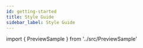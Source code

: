 ```yaml
---
id: getting-started
title: Style Guide
sidebar_label: Style Guide
---
```


import { PreviewSample } from '../src/PreviewSample'

<PreviewSample example="global-getting-started" />